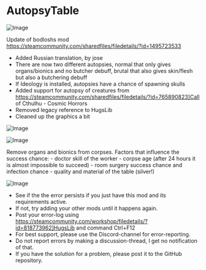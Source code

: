 # AutopsyTable

![Image](https://i.imgur.com/buuPQel.png)

Update of bodloshs mod
https://steamcommunity.com/sharedfiles/filedetails/?id=1495723533

- Added Russian translation, by jose
- There are now two different autopsies, normal that only gives organs/bionics and no butcher debuff, brutal that also gives skin/flesh but also a butchering debuff
- If Ideology is installed, autopsies have a chance of spawning skulls
- Added support for autopsy of creatures from https://steamcommunity.com/sharedfiles/filedetails/?id=765890823]Call of Cthulhu - Cosmic Horrors
- Removed legacy reference to HugsLib
- Cleaned up the graphics a bit

![Image](https://i.imgur.com/pufA0kM.png)

	
![Image](https://i.imgur.com/Z4GOv8H.png)


Remove organs and bionics from corpses.
		Factors that influence the success chance:
		- doctor skill of the worker
		- corpse age (after 24 hours it is almost impossible to succeed)
		- room surgery success chance and infection chance
		- quality and material of the table (silver!)


![Image](https://i.imgur.com/PwoNOj4.png)



-  See if the the error persists if you just have this mod and its requirements active.
-  If not, try adding your other mods until it happens again.
-  Post your error-log using https://steamcommunity.com/workshop/filedetails/?id=818773962]HugsLib and command Ctrl+F12
-  For best support, please use the Discord-channel for error-reporting.
-  Do not report errors by making a discussion-thread, I get no notification of that.
-  If you have the solution for a problem, please post it to the GitHub repository.




